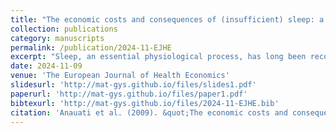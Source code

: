 ```yaml
---
title: "The economic costs and consequences of (insufficient) sleep: a case study from Latin America"
collection: publications
category: manuscripts
permalink: /publication/2024-11-EJHE
excerpt: "Sleep, an essential physiological process, has long been recognized for its critical role in human health and well-being. Beyond its biological significance, recent research has highlighted the intricate interplay between sleep and economic outcomes. By constructing meticulous economic models that account for diverse factors and refining them based on empirical data and local characteristics, this study aims to provide an in-depth understanding of the significant economic toll stemming from inadequate sleep and its ramifications on various aspects of society. Here we calculated the effect of insufficient sleep on economic loss in Argentina, according to an Overlapping Generations (OLG) model that considers average sleeping length in terms of the recommended minimum and its effect on productivity and health outcomes. We considered different scenarios in which the population sleeps from six to nine hours every night. Our results indicate that if the whole adult population achieved the recommended sleep duration of at least 7 h/night, it would be associated with a 1.27% higher GDP compared to the baseline scenario, representing the most optimistic outcome. This equals about 3.7 times the total annual budget in science, and is approximately the same percentage as the actually implemented national budget for education. In summary, by bridging the usually distant realms of biology and economics, this study offers a comprehensive analysis that not only deepens our understanding of the mechanisms underlying these costs but also provides potential avenues for intervention and policy-making."
date: 2024-11-09
venue: 'The European Journal of Health Economics'
slidesurl: 'http://mat-gys.github.io/files/slides1.pdf'
paperurl: 'http://mat-gys.github.io/files/paper1.pdf'
bibtexurl: 'http://mat-gys.github.io/files/2024-11-EJHE.bib'
citation: 'Anauati et al. (2009). &quot;The economic costs and consequences of (insufficient) sleep: a case study from Latin America.&quot; <i>The European Journal of Health Economics</i>. 7.'
---
```

